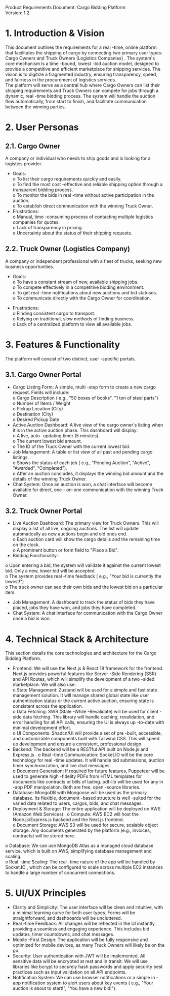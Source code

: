 Product Requirements Document: Cargo Bidding Platform  
Version:  1.2 
# 1. Introduction & Vision  
This document outlines the requirements for a real -time, online platform that facilitates the shipping 
of cargo by connecting two primary user types: Cargo Owners  and Truck Owners (Logistics 
Companies) . The system's core mechanism is a time -bound, lowest -bid auction model, designed to 
provide a competitive and efficient marketplace for shipping services. The vision is to digitize a 
fragmented industry, ensuring transparency, speed, and fairness in the procurement of logistics 
services.  
The platform will serve as a central hub where Cargo Owners can list their shipping requirements and 
Truck Owners can compete for jobs through a dynamic, real -time bidding process. The system will 
handle the auction flow automatically, from start to finish, and facilitate communication between the 
winning parties.  
# 2. User Personas  
## 2.1. Cargo Owner  
A company or individual who needs to ship goods and is looking for a logistics provider.  
- Goals:  
o To list their cargo requirements quickly and easily.  
o To find the most cost -effective and reliable shipping option through a transparent 
bidding process.  
o To monitor the bids in real -time without active participation in the auction.  
o To establish direct communication with the winning Truck Owner.  
- Frustrations:  
o Manual, time -consuming process of contacting multiple logistics companies for 
quotes.  
o Lack of transparency in pricing.  
o Uncertainty about the status of their shipping requests.  
## 2.2. Truck Owner (Logistics Company)  
A company or independent professional with a fleet of trucks, seeking new business opportunities.  
- Goals:  
o To have a constant stream of new, available shipping jobs.  
o To compete effectively in a competitive bidding environment.  
o To get real -time notifications about new auctions and bid statuses.  
o To communicate directly with the Cargo Owner for coordination.  

- Frustrations:  
o Finding consistent cargo to transport.  
o Relying on traditional, slow methods of finding business.  
o Lack of a centralized platform to view all available jobs.  
# 3. Features & Functionality  
The platform will consist of two distinct, user -specific portals.  
## 3.1. Cargo Owner Portal  
- Cargo Listing Form:  A simple, multi -step form to create a new cargo request. Fields will 
include:  
o Cargo Description ( e.g., "50 boxes of books", "1 ton of steel parts")  
o Number of Items / Weight  
o Pickup Location (City)  
o Destination (City)  
o Desired Pickup Date  
- Active Auction Dashboard:  A live view of the cargo owner's listing when it is in the active 
auction phase. This dashboard will display:  
o A live, auto -updating timer (5 minutes).  
o The current lowest bid amount.  
o The ID of the Truck Owner with the current lowest bid.  
- Job Management:  A table or list view of all past and pending cargo listings.  
o Shows the status of each job ( e.g., "Pending Auction", "Active", "Awarded", 
"Completed").  
o After an auction concludes, it displays the winning bid amount and the details of the 
winning Truck Owner.  
- Chat System:  Once an auction is won, a chat interface will become available for direct, one -
on-one communication with the winning Truck Owner.  
## 3.2. Truck Owner Portal  
- Live Auction Dashboard:  The primary view for Truck Owners. This will display a list of all live, 
ongoing auctions. The list will update automatically as new auctions begin and old ones end.  
o Each auction card will show the cargo details and the remaining time on the clock.  
o A prominent button or form field to "Place a Bid".  
- Bidding Functionality:  

o Upon entering a bid, the system will validate it against the current lowest bid. Only a 
new, lower bid will be accepted.  
o The system provides real -time feedback ( e.g., "Your bid is currently the lowest!")  
o The truck owner can see their own bids and the lowest bid on a particular item.  
- Job Management:  A dashboard to track the status of bids they have placed, jobs they have 
won, and jobs they have completed.  
- Chat System:  A chat interface for communication with the Cargo Owner once a bid is won.  
# 4. Technical Stack & Architecture  
This section details the core technologies and architecture for the Cargo Bidding Platform.  
- Frontend:  We will use the Next.js & React 18  framework for the frontend. Next.js provides 
powerful features like Server -Side Rendering (SSR) and API Routes, which will simplify the 
development of a two -sided marketplace. We will also use:  
o State Management:  Zustand  will be used for a simple and fast state management 
solution. It will manage shared global state like user authentication status or the 
current active auction, ensuring state is consistent across the application.  
o Data Fetching:  SWR  (Stale -While -Revalidate) will be used for client -side data 
fetching. This library will handle caching, revalidation, and error handling for all API 
calls, ensuring the UI is always up -to-date with minimal development effort.  
o UI Components:  Shadcn/UI  will provide a set of pre -built, accessible, and 
customizable components built with Tailwind CSS. This will speed up development 
and ensure a consistent, professional design.  
- Backend:  The backend will be a RESTful API built on Node.js  and Express.js . 
o Real -time Communication:  Socket.IO  will be the core technology for real -time 
updates. It will handle bid submissions, auction timer synchronization, and live chat 
messages.  
o Document Generation:  If required for future features, Puppeteer  will be used to 
generate high -fidelity PDFs from HTML templates for documents like contracts or 
bills of lading. pdf-lib will be used for any in -app PDF manipulation. Both are free, 
open -source libraries.  
- Database:  MongoDB  with Mongoose  will be used as the primary database. Its flexible, 
document -based structure is well -suited for the varied data related to users, cargos, bids, 
and chat messages.  
- Deployment & Storage:  The entire application will be deployed on AWS (Amazon Web 
Services) . 
o Compute:  AWS EC2  will host the Node.js/Express.js backend and the Next.js 
frontend.  
o Document Storage:  AWS S3  will be used for secure, scalable object storage. Any 
documents generated by the platform (e.g., invoices, contracts) will be stored here.  

o Database:  We can use MongoDB Atlas  as a managed cloud database service, which 
is built on AWS, simplifying database management and scaling.  
o Real -time Scaling:  The real -time nature of the app will be handled by Socket.IO , 
which can be configured to scale across multiple EC2 instances to handle a large 
number of concurrent connections.  
# 5. UI/UX Principles  
- Clarity and Simplicity:  The user interface will be clean and intuitive, with a minimal learning 
curve for both user types. Forms will be straightforward, and dashboards will be uncluttered.  
- Real -time Feedback:  All changes will be reflected in the UI instantly, providing a seamless 
and engaging experience. This includes bid updates, timer countdowns, and chat messages.  
- Mobile -First Design:  The application will be fully responsive and optimized for mobile 
devices, as many Truck Owners will likely be on the go.  
- Security:  User authentication with JWT will be implemented. All sensitive data will be 
encrypted at rest and in transit. We will use libraries like bcrypt  to securely hash passwords 
and apply security best practices such as input validation on all API endpoints.  
- Notification System:  We can use browser notifications or a simple in -app notification system 
to alert users about key events ( e.g., "Your auction is about to start!", "You have a new bid!").  
 

